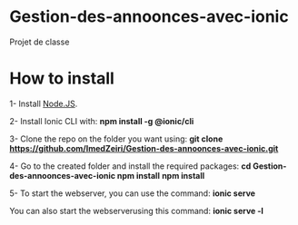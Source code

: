 # Gestion-des-annoonces-avec-ionic
Projet de classe

# How to install

1- Install [Node.JS](https://nodejs.org/).

2- Install Ionic CLI with:
   **npm install -g @ionic/cli**
   
3- Clone the repo on the folder you want using:
   **git clone https://github.com/ImedZeiri/Gestion-des-annoonces-avec-ionic.git**
   
4- Go to the created folder and install the required packages:
   **cd Gestion-des-annoonces-avec-ionic npm install**
    **npm install**
   
5- To start the webserver, you can use the command:
   **ionic serve**
   
   You can also start the webserverusing this command:
   **ionic serve -l**

